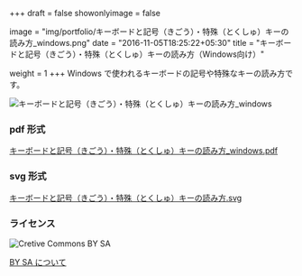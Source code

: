 +++
draft = false
showonlyimage = false

image = "img/portfolio/キーボードと記号（きごう）・特殊（とくしゅ）キーの読み方_windows.png"
date = "2016-11-05T18:25:22+05:30"
title = "キーボードと記号（きごう）・特殊（とくしゅ）キーの読み方（Windows向け）"

weight = 1
+++
Windows で使われるキーボードの記号や特殊なキーの読み方です。
<!--more-->

![キーボードと記号（きごう）・特殊（とくしゅ）キーの読み方_windows](../../img/portfolio/キーボードと記号（きごう）・特殊（とくしゅ）キーの読み方_windows.png "キーボードと記号（きごう）・特殊（とくしゅ）キーの読み方（Windows向け）")

### pdf 形式
[キーボードと記号（きごう）・特殊（とくしゅ）キーの読み方_windows.pdf](https://github.com/gramin-programming/kids-programming-resource/blob/master/%E3%82%AD%E3%83%BC%E3%83%9B%E3%82%99%E3%83%BC%E3%83%88%E3%82%99%E3%81%A8%E8%A8%98%E5%8F%B7%EF%BC%88%E3%81%8D%E3%81%93%E3%82%99%E3%81%86%EF%BC%89%E3%83%BB%E7%89%B9%E6%AE%8A%EF%BC%88%E3%81%A8%E3%81%8F%E3%81%97%E3%82%85%EF%BC%89%E3%82%AD%E3%83%BC%E3%81%AE%E8%AA%AD%E3%81%BF%E6%96%B9_windows.pdf "キーボードと記号（きごう）・特殊（とくしゅ）キーの読み方_windows.pdf")


### svg 形式

[キーボードと記号（きごう）・特殊（とくしゅ）キーの読み方.svg](https://github.com/gramin-programming/kids-programming-resource/blob/master/%E3%82%AD%E3%83%BC%E3%83%9B%E3%82%99%E3%83%BC%E3%83%88%E3%82%99%E3%81%A8%E8%A8%98%E5%8F%B7%EF%BC%88%E3%81%8D%E3%81%93%E3%82%99%E3%81%86%EF%BC%89%E3%83%BB%E7%89%B9%E6%AE%8A%EF%BC%88%E3%81%A8%E3%81%8F%E3%81%97%E3%82%85%EF%BC%89%E3%82%AD%E3%83%BC%E3%81%AE%E8%AA%AD%E3%81%BF%E6%96%B9.svg "キーボードと記号（きごう）・特殊（とくしゅ）キーの読み方.svg")

### ライセンス
![Cretive Commons BY SA](https://komtmt.files.wordpress.com/2015/04/by-sa.png?w=100)

[BY SA について](https://creativecommons.org/licenses/by-sa/4.0/deed.ja)

